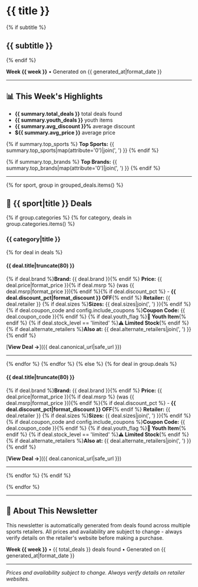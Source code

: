 # {{ title }}

{% if subtitle %}
## {{ subtitle }}
{% endif %}

**Week {{ week }}** • Generated on {{ generated_at|format_date }}

---

## 📊 This Week's Highlights

- **{{ summary.total_deals }}** total deals found
- **{{ summary.youth_deals }}** youth items
- **{{ summary.avg_discount }}%** average discount
- **${{ summary.avg_price }}** average price

{% if summary.top_sports %}
**Top Sports:** {{ summary.top_sports|map(attribute='0')|join(', ') }}
{% endif %}

{% if summary.top_brands %}
**Top Brands:** {{ summary.top_brands|map(attribute='0')|join(', ') }}
{% endif %}

---

{% for sport, group in grouped_deals.items() %}
## 🏈 {{ sport|title }} Deals

{% if group.categories %}
    {% for category, deals in group.categories.items() %}
### {{ category|title }}

{% for deal in deals %}
#### {{ deal.title|truncate(80) }}
{% if deal.brand %}**Brand:** {{ deal.brand }}{% endif %}
**Price:** {{ deal.price|format_price }}{% if deal.msrp %} (was {{ deal.msrp|format_price }}){% endif %}{% if deal.discount_pct %} - **{{ deal.discount_pct|format_discount }} OFF**{% endif %}
**Retailer:** {{ deal.retailer }}
{% if deal.sizes %}**Sizes:** {{ deal.sizes|join(', ') }}{% endif %}
{% if deal.coupon_code and config.include_coupons %}**Coupon Code:** {{ deal.coupon_code }}{% endif %}
{% if deal.youth_flag %}**👶 Youth Item**{% endif %}
{% if deal.stock_level == 'limited' %}**⚠️ Limited Stock**{% endif %}
{% if deal.alternate_retailers %}**Also at:** {{ deal.alternate_retailers|join(', ') }}{% endif %}

[**View Deal →**]({{ deal.canonical_url|safe_url }})

---
{% endfor %}
    {% endfor %}
{% else %}
{% for deal in group.deals %}
#### {{ deal.title|truncate(80) }}
{% if deal.brand %}**Brand:** {{ deal.brand }}{% endif %}
**Price:** {{ deal.price|format_price }}{% if deal.msrp %} (was {{ deal.msrp|format_price }}){% endif %}{% if deal.discount_pct %} - **{{ deal.discount_pct|format_discount }} OFF**{% endif %}
**Retailer:** {{ deal.retailer }}
{% if deal.sizes %}**Sizes:** {{ deal.sizes|join(', ') }}{% endif %}
{% if deal.coupon_code and config.include_coupons %}**Coupon Code:** {{ deal.coupon_code }}{% endif %}
{% if deal.youth_flag %}**👶 Youth Item**{% endif %}
{% if deal.stock_level == 'limited' %}**⚠️ Limited Stock**{% endif %}
{% if deal.alternate_retailers %}**Also at:** {{ deal.alternate_retailers|join(', ') }}{% endif %}

[**View Deal →**]({{ deal.canonical_url|safe_url }})

---
{% endfor %}
{% endif %}

{% endfor %}

---

## 📝 About This Newsletter

This newsletter is automatically generated from deals found across multiple sports retailers. All prices and availability are subject to change - always verify details on the retailer's website before making a purchase.

**Week {{ week }}** • {{ total_deals }} deals found • Generated on {{ generated_at|format_date }}

---

*Prices and availability subject to change. Always verify details on retailer websites.*
